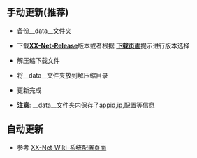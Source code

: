  手动更新(推荐)
-------------

  * 备份__data__文件夹

  * 下载[__XX-Net-Release__](https://github.com/XX-net/XX-Net/releases)版本或者根据
  [__下载页面__](https://github.com/XX-net/XX-Net/blob/master/code/default/download.md)提示进行版本选择

  * 解压缩下载文件

  * 将__data__文件夹放到解压缩目录

  * 更新完成

  * __注意__: __data__文件夹内保存了appid,ip,配置等信息

 自动更新
---------

  * 参考 [XX-Net-Wiki-系统配置页面](https://github.com/XX-net/XX-Net/wiki/%E2%80%9C%E7%B3%BB%E7%BB%9F%E9%85%8D%E7%BD%AE%E2%80%9D%E9%A1%B5%E9%9D%A2)